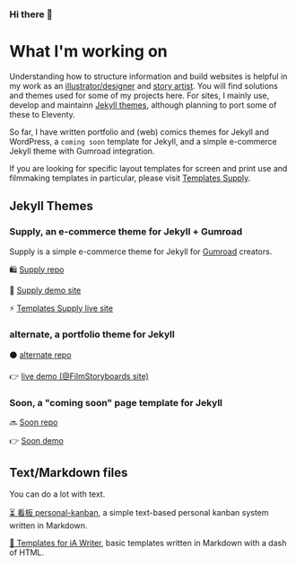### Hi there 👋

# What I'm working on
Understanding how to structure information and build websites is helpful in my work as an [illustrator/designer](https://alternatyves.com) and [story artist](https://film-storyboards.com). You will find solutions and themes used for some of my projects here. For sites, I mainly use, develop and maintainn [Jekyll themes](https://github.com/YJPL/YJPL/blob/master/README.md#jekyll-themes), although planning to port some of these to Eleventy.

So far, I have written portfolio and (web) comics themes for Jekyll and WordPress, a `coming soon` template for Jekyll, and a simple e-commerce Jekyll theme with Gumroad integration.

If you are looking for specific layout templates for screen and print use and filmmaking templates in particular, please visit [Templates Supply](https://templates.supply).


## Jekyll Themes

### Supply, an e-commerce theme for Jekyll + Gumroad
Supply is a simple e-commerce theme for Jekyll for [Gumroad](https://gumroad.com) creators.

🛍 [Supply repo](https://github.com/YJPL/Supply) 

🛒 [Supply demo site](https://supply.templates.supply)

⚡️ [Templates Supply live site](https://templates.supply)

### alternate, a portfolio theme for Jekyll

⚫️ [alternate repo](https://github.com/YJPL/alternate)

👉 [live demo (@FilmStoryboards site)](https://film-storyboards.com)

### Soon, a "coming soon" page template for Jekyll

🔜 [Soon repo](https://github.com/YJPL/soon/)

👉 [Soon demo](https://yjpl.github.io/soon/)

## Text/Markdown files
You can do a lot with text.

[⏳ 看板 personal-kanban](https://github.com/YJPL/personal-kanban), a simple text-based personal kanban system written in Markdown.

[📎 Templates for iA Writer](https://github.com/YJPL/iA-Writer-Templates), basic templates written in Markdown with a dash of HTML.

<!--
**YJPL/YJPL** is a ✨ _special_ ✨ repository because its `README.md` (this file) appears on your GitHub profile.

Here are some ideas to get you started:

- 🔭 I’m currently working on ...
- 🌱 I’m currently learning ...
- 👯 I’m looking to collaborate on ...
- 🤔 I’m looking for help with ...
- 💬 Ask me about ...
- 📫 How to reach me: ...
- 😄 Pronouns: ...
- ⚡ Fun fact: ...
-->
